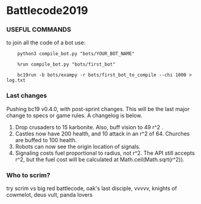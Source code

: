 # Battlecode2019

### USEFUL COMMANDS
to join all the code of a bot use:


        python3 compile_bot.py "bots/YOUR_BOT_NAME"
        
        %run compile_bot.py "bots/first_bot"
        
        bc19run -b bots/exampy -r bots/first_bot_to_compile --chi 1000 > log.txt

        
### Last changes

Pushing bc19 v0.4.0, with post-sprint changes.  This will be the last major change to specs or game rules.  A changelog is below.
1. Drop crusaders to 15 karbonite. Also, buff vision to 49 r^2 .
2. Castles now have 200 health, and 10 attack in an r^2 of 64. Churches are buffed to 100 health.
3. Robots can now see the origin location of signals.
4. Signaling costs fuel proportional to radius, not r^2.  The API still accepts r^2, but the fuel cost will be calculated at Math.ceil(Math.sqrt(r^2)).

### Who to scrim?

try scrim vs big red battlecode, oak's last disciple, vvvvv, knights of cowmelot, deus vult, panda lovers

